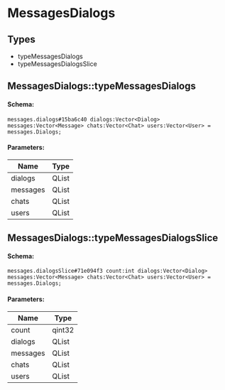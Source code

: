 # MessagesDialogs

## Types

* typeMessagesDialogs
* typeMessagesDialogsSlice

## MessagesDialogs::typeMessagesDialogs

#### Schema:

`messages.dialogs#15ba6c40 dialogs:Vector<Dialog> messages:Vector<Message> chats:Vector<Chat> users:Vector<User> = messages.Dialogs;`

#### Parameters:

|Name|Type|
|----|----|
|dialogs|QList<Dialog>|
|messages|QList<Message>|
|chats|QList<Chat>|
|users|QList<User>|

## MessagesDialogs::typeMessagesDialogsSlice

#### Schema:

`messages.dialogsSlice#71e094f3 count:int dialogs:Vector<Dialog> messages:Vector<Message> chats:Vector<Chat> users:Vector<User> = messages.Dialogs;`

#### Parameters:

|Name|Type|
|----|----|
|count|qint32|
|dialogs|QList<Dialog>|
|messages|QList<Message>|
|chats|QList<Chat>|
|users|QList<User>|

